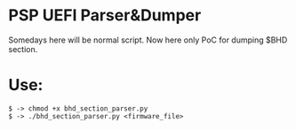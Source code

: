 # PSP UEFI Parser&Dumper

Somedays here will be normal script. Now here only PoC for dumping $BHD section.

# Use:

```
$ -> chmod +x bhd_section_parser.py
$ -> ./bhd_section_parser.py <firmware_file>
```